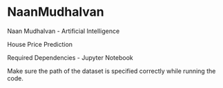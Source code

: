 # NaanMudhalvan
Naan Mudhalvan -  Artificial Intelligence

House Price Prediction

Required Dependencies - Jupyter Notebook

Make sure the path of the dataset is specified correctly while running the code.

